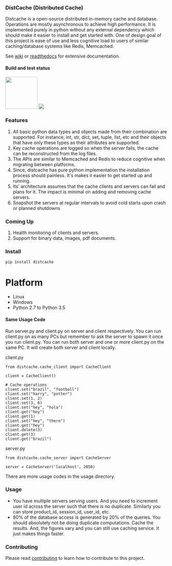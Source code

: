 ### DistCache (Distributed Cache)
Distcache is a open-source distributed in-memory cache and database.
Operations are mostly asynchronous to achieve high performance.
It is implemented purely in python without any external dependency 
which should make it easier to install and get started with.
One of design goal of this project is ease of use and less cognitive load to users of
similar caching/database systems like Redis, Memcached.

See [wiki](https://github.com/wasimusu/distcache/wiki) or [readthedocs](https://distcache.readthedocs.io/en/latest/) for extensive documentation.

#### Build and test status
<img src="https://travis-ci.com/wasimusu/distcache.svg?branch=master" width="100">
<img src="https://readthedocs.org/projects/distcache/badge/?version=latest">

### Features
1. All basic python data types and objects made from their combination are supported. For instance, int, str, dict, set, tuple, list, etc and their objects that have only these types as their attributes are supported.
2. Key cache operations are logged so when the server fails, the cache can be reconstructed from the log files.
3. The APIs are similar to Memcached and Redis to reduce cognitive when migrating between platforms.
4. Since, distcache has pure python implementation the installation process should painless. It's makes it easier to get started up and running.
5. Its' architecture assumes that the cache clients and servers can fail and plans for it. The impact is minimal on adding and removing cache servers.
6. Snapshot the servers at regular intervals to avoid cold starts upon crash or planned shutdowns

### Coming Up
1. Health monitoring of clients and servers.
2. Support for binary data, images, pdf documents.

### Install
```
pip install distcache
```

# Platform
* Linux
* Windows
* Python 2.7 to Python 3.5

#### Same Usage Code
Run server.py and client.py on server and client respectively. You can run client.py on as many PCs but remember 
to ask the server to spawn it once you run client.py. You can run both server and one or more client.py on the same PC.
It will create both server and client locally.

client.py
```
from distcache.cache_client import CacheClient

client = CacheClient()

# Cache operations
client.set("brazil", "football")
client.set("harry", "potter")
client.set(1, 2)
client.set(3, 6)
client.set("hey", "hola")
client.get("hey")
client.get(1)
client.set("hey", "there")
client.get("hey")
client.delete(3)
client.get(3)
client.get("brazil")
```

server.py
```
from distcache.cache_server import CacheServer

server = CacheServer('localhost', 2050)
```
There are more usage codes in the usage directory.

### Usage
- You have multiple servers serving users.
And you need to increment user id across the server such that there is no duplicate.
Similarly you can store product_id, session_id, user_id, etc.
- 80% of the database access is generated by 20% of the queries. You should absolutely not be doing duplicate computations.
Cache the results. And, the figures vary and you can still use caching service. It just makes things faster.

### Contributing
Please read [contributing](contributing.md) to learn how to contribute to this project.